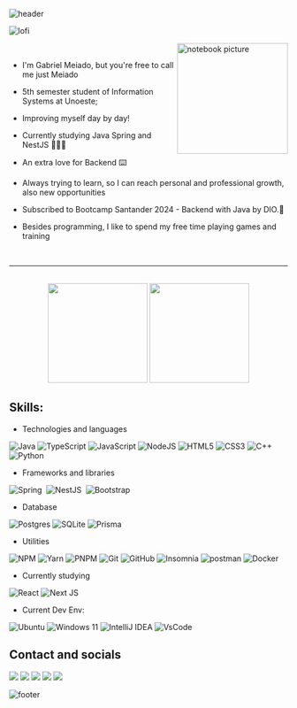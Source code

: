 

![header](https://capsule-render.vercel.app/api?type=waving&height=150&color=gradient&theme=radical&text=Welcome%20everyone!&section=header&fontSize=25)

![lofi](https://www.reddit.com/media?url=https%3A%2F%2Fi.redd.it%2Fddnm7kmznqd71.gif)
<div>

 <img align="right" width=200x alt="notebook picture" src="https://user-images.githubusercontent.com/62142146/208130941-c4543e17-d067-48ea-bec2-f0bd8765470e.png"><br>
 
- I'm Gabriel Meiado, but you're free to call me just Meiado<br>
 - 5th semester student of Information Systems at Unoeste; <br>
-  Improving myself day by day! <br>
- Currently studying Java Spring and NestJS 🧑🏼‍🎓<br>

- An extra love for Backend ⌨️<br>
 
- Always trying to learn, so I can reach personal and professional growth, also new opportunities<br>
- Subscribed to Bootcamp Santander 2024 - Backend with Java by DIO.🚀
- Besides programming, I like to spend my free time playing games and training <br>
 <br>
</div>

---
<br>
<div align="center">
    <img height="180em" src="https://github-readme-stats.vercel.app/api/top-langs/?username=Meiado&layout=compact&langs_count=7&theme=dracula" />
    <img height="180em" src="https://github-readme-stats.vercel.app/api?username=Meiado&show_icons=true&theme=dracula&include_all_commits=true&count_private=true" />
</div>


<div>



## Skills:

- Technologies and languages

![Java](https://img.shields.io/badge/java-%23ED8B00.svg?style=for-the-badge&logo=openjdk&logoColor=white)
![TypeScript](https://img.shields.io/badge/typescript-%23007ACC.svg?style=for-the-badge&logo=typescript&logoColor=white)
![JavaScript](https://img.shields.io/badge/JavaScript-323330?style=for-the-badge&logo=javascript&logoColor=F7DF1E)
![NodeJS](https://img.shields.io/badge/Node.js-339933?style=for-the-badge&logo=nodedotjs&logoColor=white)
![HTML5](https://img.shields.io/badge/html5-%23E34F26.svg?style=for-the-badge&logo=html5&logoColor=white)
![CSS3](https://img.shields.io/badge/css3-%231572B6.svg?style=for-the-badge&logo=css3&logoColor=white)
![C++](https://img.shields.io/badge/c/c++-%2300599C.svg?style=for-the-badge&logo=c%2B%2B&logoColor=white)
![Python](https://img.shields.io/badge/Python-000?style=for-the-badge&logo=python)

- Frameworks and libraries

![Spring](https://img.shields.io/badge/spring-%236DB33F.svg?style=for-the-badge&logo=spring&logoColor=white)&nbsp;
![NestJS](https://img.shields.io/badge/nestjs-%23E0234E.svg?style=for-the-badge&logo=nestjs&logoColor=white)&nbsp;
![Bootstrap](https://img.shields.io/badge/bootstrap-%23563D7C.svg?style=for-the-badge&logo=bootstrap&logoColor=white)

- Database

![Postgres](https://img.shields.io/badge/postgres-%23316192.svg?style=for-the-badge&logo=postgresql&logoColor=white)
![SQLite](https://img.shields.io/badge/sqlite-%2307405e.svg?style=for-the-badge&logo=sqlite&logoColor=white)
![Prisma](https://img.shields.io/badge/Prisma%20ORM-3982CE?style=for-the-badge&logo=Prisma&logoColor=white)

- Utilities


![NPM](https://img.shields.io/badge/NPM-%23000000.svg?style=for-the-badge&logo=npm&logoColor=white)
![Yarn](https://img.shields.io/badge/yarn-%232C8EBB.svg?style=for-the-badge&logo=yarn&logoColor=white)
![PNPM](https://img.shields.io/badge/pnpm-%234a4a4a.svg?style=for-the-badge&logo=pnpm&logoColor=f69220)
![Git](https://img.shields.io/badge/GIT-E44C30?style=for-the-badge&logo=git&logoColor=white)
![GitHub](https://img.shields.io/badge/-GitHub-181717?style=for-the-badge&logo=github)
![Insomnia](https://img.shields.io/badge/Insomnia-black?style=for-the-badge&logo=insomnia&logoColor=5849BE)
![postman](https://img.shields.io/badge/Postman-FF6C37?style=for-the-badge&logo=Postman&logoColor=white)
![Docker](https://img.shields.io/badge/Docker-2CA5E0?style=for-the-badge&logo=docker&logoColor=white)

- Currently studying

![React](https://img.shields.io/badge/React-20232A?style=for-the-badge&logo=react&logoColor=61DAFB)
![Next JS](https://img.shields.io/badge/NextJS-black?style=for-the-badge&logo=next.js&logoColor=white)

- Current Dev Env:

![Ubuntu](https://img.shields.io/badge/Ubuntu-E95420?style=for-the-badge&logo=ubuntu&logoColor=white)
![Windows 11](https://img.shields.io/badge/Windows%2011-%230079d5.svg?style=for-the-badge&logo=Windows%2011&logoColor=white)
![IntelliJ IDEA](https://img.shields.io/badge/IntelliJIDEA-000000.svg?style=for-the-badge&logo=intellij-idea&logoColor=white)
![VsCode](https://img.shields.io/badge/VSCode-0078D4?style=for-the-badge&logo=visual%20studio%20code&logoColor=white)


## Contact and socials

<a href="https://www.dio.me/users/gabrielmeiado"><img src="https://img.shields.io/badge/DIO%20Profile-30A3DC?style=for-the-badge" target="_blank"></a>
<a href = "mailto:gabrielmeiado@hotmail.com"><img src="https://img.shields.io/badge/email-0078D4?style=for-the-badge&logo=microsoft-outlook&logoColor=white" target="_blank"></a>
<a href="https://www.linkedin.com/in/gabriel-meiado-78a82320a/" target="_blank"><img src="https://img.shields.io/badge/-LinkedIn-%230077B5?style=for-the-badge&logo=linkedin&logoColor=white" target="_blank"></a>
<a href="https://instagram.com/meiado_" target="_blank"><img src="https://img.shields.io/badge/-Instagram-%23E4405F?style=for-the-badge&logo=instagram&logoColor=white" target="_blank"></a>
<a href="https://github.com/Meiado"><img src="https://img.shields.io/badge/GitHub-000?style=for-the-badge&logo=github&logoColor=white"></a>



![footer](https://capsule-render.vercel.app/api?type=waving&height=150&color=gradient&theme=radical&text="I%20must%20not%20fear.%20Fear%20is%20the%20mind-killer"&section=footer&fontSize=22)
</div>
   
</div>



